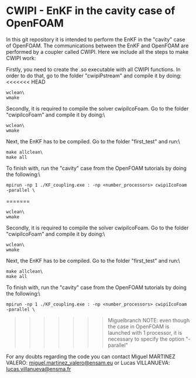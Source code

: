# CWIPI - EnKF in the cavity case of OpenFOAM
In this git repository it is intended to perform the EnKF in the "cavity" case of OpenFOAM. The communications between the EnKF and OpenFOAM are performed by a coupler called CWIPI. Here we include all the steps to make CWIPI work:

Firstly, you need to create the .so executable with all CWIPI functions. In order to do that, go to the folder "cwipiPstream" and compile it by doing:\
<<<<<<< HEAD
```
wclean\
wmake
```

Secondly, it is required to compile the solver cwipiIcoFoam. Go to the folder "cwipiIcoFoam" and compile it by doing:\
```
wclean\
wmake
```

Next, the EnKF has to be compiled. Go to the folder "first_test" and run:\
```
make allclean\
make all
```

To finish with, run the "cavity" case from the OpenFOAM tutorials by doing the following:\
```
mpirun -np 1 ./KF_coupling.exe : -np <number_processors> cwipiIcoFoam -parallel \
```
=======
```
wclean\
wmake
```

Secondly, it is required to compile the solver cwipiIcoFoam. Go to the folder "cwipiIcoFoam" and compile it by doing:\
```
wclean\
wmake
```

Next, the EnKF has to be compiled. Go to the folder "first_test" and run:\
```
make allclean\
make all
```

To finish with, run the "cavity" case from the OpenFOAM tutorials by doing the following:\
```
mpirun -np 1 ./KF_coupling.exe : -np <number_processors> cwipiIcoFoam -parallel \
```
>>>>>>> Miguelbranch
NOTE: even though the case in OpenFOAM is launched with 1 processor, it is necessary to specify the option "-parallel"

For any doubts regarding the code you can contact Miguel MARTINEZ VALERO: miguel.martinez_valero@ensam.eu or Lucas VILLANUEVA: lucas.villanueva@ensma.fr
